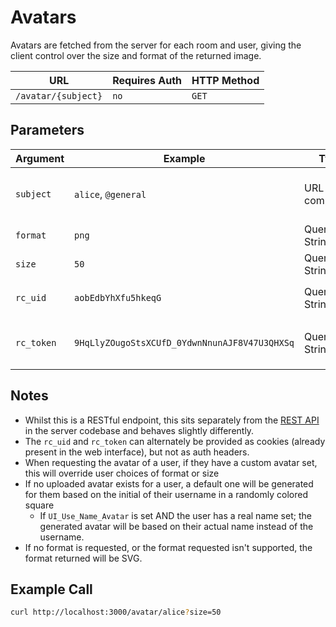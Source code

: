 # Avatars

Avatars are fetched from the server for each room and user, giving the client control over the size and format of the returned image.

| URL                 | Requires Auth | HTTP Method |
| ------------------- | ------------- | ----------- |
| `/avatar/{subject}` | `no`          | `GET`       |

## Parameters

| Argument   | Example                                       | Type          | Required | Description                                                                                                                                             |
| ---------- | --------------------------------------------- | ------------- | -------- | ------------------------------------------------------------------------------------------------------------------------------------------------------- |
| `subject`  | `alice`, `@general`                           | URL component | Required | Name of user or channel. Channels are always preceded by an @ symbol. Rooms that are DMs are always represented by the other participant's user avatar. |
| `format`   | `png`                                         | Query String  | Optional | Format of the image requested. Can be one of: `jpg`, `jpeg`, `png`.                                                                                     |
| `size`     | `50`                                          | Query String  | Optional | Width and height of the image. Default: 200                                                                                                             |
| `rc_uid`   | `aobEdbYhXfu5hkeqG`                           | Query String  | Optional | User ID for authenticating, only required if `Accounts_AvatarBlockUnauthenticatedAccess` is enabled                                                     |
| `rc_token` | `9HqLlyZOugoStsXCUfD_0YdwnNnunAJF8V47U3QHXSq` | Query String  | Optional | User auth token for authenticating, only required if `Accounts_AvatarBlockUnauthenticatedAccess` is enabled                                             |

## Notes

* Whilst this is a RESTful endpoint, this sits separately from the [REST API](../) in the server codebase and behaves slightly differently.
* The `rc_uid` and `rc_token` can alternately be provided as cookies (already present in the web interface), but not as auth headers.
* When requesting the avatar of a user, if they have a custom avatar set, this will override user choices of format or size
* If no uploaded avatar exists for a user, a default one will be generated for them based on the initial of their username in a randomly colored square
  * If `UI_Use_Name_Avatar` is set AND the user has a real name set; the generated avatar will be based on their actual name instead of the username.
* If no format is requested, or the format requested isn't supported, the format returned will be SVG.

## Example Call

```bash
curl http://localhost:3000/avatar/alice?size=50
```
